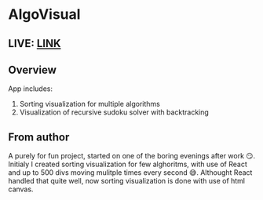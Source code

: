 # AlgoVisual
## LIVE: [LINK](https://algo-visual-mb.netlify.app/)

## Overview
App includes:
1. Sorting visualization for multiple algorithms
2. Visualization of recursive sudoku solver with backtracking

## From author
A purely for fun project, started on one of the boring evenings after work :smirk:. Initialy I created sorting visualization for few alghoritms, with use of React and up to 500 divs moving mulitple times every second :sweat_smile:. Althought React handled that quite well, now sorting visualization is done with use of html canvas.
